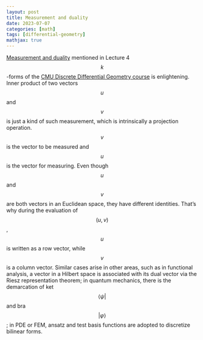 ```yaml
---
layout: post
title: Measurement and duality
date: 2023-07-07
categories: [math]
tags: [differential-geometry]
mathjax: true
---
```


[Measurement and duality](https://youtu.be/xRf9-hdxB0w?list=PL9_jI1bdZmz0hIrNCMQW1YmZysAiIYSSS&t=243) mentioned in Lecture 4 $$k $$-forms of the [CMU Discrete Differential Geometry course](https://youtube.com/playlist?list=PL9_jI1bdZmz0hIrNCMQW1YmZysAiIYSSS) is enlightening. Inner product of two vectors $$u$$ and $$v$$ is just a kind of such measurement, which is intrinsically a projection operation. $$v $$ is the vector to be measured and $$u $$ is the vector for measuring. Even though $$u $$ and $$v $$ are both vectors in an Euclidean space, they have different identities. That&rsquo;s why during the evaluation of $$(u, v) $$, $$u $$ is written as a row vector, while $$v $$ is a column vector. Similar cases arise in other areas, such as in functional analysis, a vector in a Hilbert space is associated with its dual vector via the Riesz representation theorem; in quantum mechanics, there is the demarcation of ket $$\langle\psi \vert $$ and bra $$\vert\varphi\rangle $$; in PDE or FEM, ansatz and test basis functions are adopted to discretize bilinear forms. 

